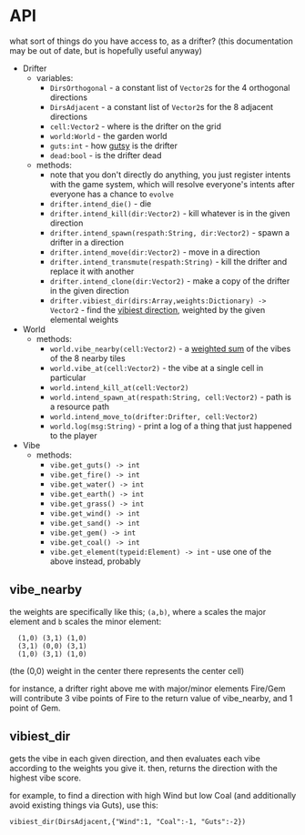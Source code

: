 # API

what sort of things do you have access to, as a drifter? (this documentation may be out of date, but is hopefully useful anyway)

* Drifter
  * variables:
    * `DirsOrthogonal` - a constant list of `Vector2`s for the 4 orthogonal directions
    * `DirsAdjacent` - a constant list of `Vector2`s for the 8 adjacent directions
    * `cell:Vector2` - where is the drifter on the grid
    * `world:World` - the garden world
    * `guts:int` - how [gutsy](./tutorial.md#guts) is the drifter
    * `dead:bool` - is the drifter dead
  * methods:
    * note that you don't directly do anything, you just register intents with the game system, which will resolve everyone's intents after everyone has a chance to `evolve`
    * `drifter.intend_die()` - die
    * `drifter.intend_kill(dir:Vector2)` - kill whatever is in the given direction
    * `drifter.intend_spawn(respath:String, dir:Vector2)` - spawn a drifter in a direction
    * `drifter.intend_move(dir:Vector2)` - move in a direction
    * `drifter.intend_transmute(respath:String)` - kill the drifter and replace it with another
    * `drifter.intend_clone(dir:Vector2)` - make a copy of the drifter in the given direction
    * `drifter.vibiest_dir(dirs:Array,weights:Dictionary) -> Vector2` - find the [vibiest direction](#vibiest_dir), weighted by the given elemental weights
* World
  * methods:
    * `world.vibe_nearby(cell:Vector2)` - a [weighted sum](#vibe_nearby) of the vibes of the 8 nearby tiles
    * `world.vibe_at(cell:Vector2)` - the vibe at a single cell in particular
    * `world.intend_kill_at(cell:Vector2)`
    * `world.intend_spawn_at(respath:String, cell:Vector2)` - path is a resource path
    * `world.intend_move_to(drifter:Drifter, cell:Vector2)`
    * `world.log(msg:String)` - print a log of a thing that just happened to the player
* Vibe
  * methods:
    * `vibe.get_guts() -> int`
    * `vibe.get_fire() -> int`
    * `vibe.get_water() -> int`
    * `vibe.get_earth() -> int`
    * `vibe.get_grass() -> int`
    * `vibe.get_wind() -> int`
    * `vibe.get_sand() -> int`
    * `vibe.get_gem() -> int`
    * `vibe.get_coal() -> int`
    * `vibe.get_element(typeid:Element) -> int` - use one of the above instead, probably

## vibe_nearby

the weights are specifically like this; `(a,b)`, where `a` scales the major element and `b` scales the minor element:
```
  (1,0) (3,1) (1,0)
  (3,1) (0,0) (3,1)
  (1,0) (3,1) (1,0)
```
(the (0,0) weight in the center there represents the center cell)

for instance, a drifter right above me with major/minor elements Fire/Gem will contribute 3 vibe points of Fire to the return value of vibe_nearby, and 1 point of Gem.

## vibiest_dir

gets the vibe in each given direction, and then evaluates each vibe according to the weights you give it. then, returns the direction with the highest vibe score.

for example, to find a direction with high Wind but low Coal (and additionally avoid existing things via Guts), use this:

```
vibiest_dir(DirsAdjacent,{"Wind":1, "Coal":-1, "Guts":-2})
```
